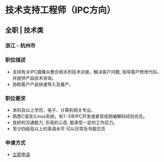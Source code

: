 
# 技术支持工程师（IPC方向）
## 全职  |  技术类
### 浙江 - 杭州市

### 职位描述
- 支持有关IPC摄像头整合相关的技术对接，解决客户问题, 指导客户修改代码，并提供产品技术咨询。
- 协助客户产品快速导入及量产。
### 职位要求
- 本科及以上学历，电子、计算机相关专业。
- 熟悉C语言/Linux系统，有1- 5年IPC开发或者音视频编解码经验优先。
- 良好的沟通能力, 乐观的心态, 能承受一定的工作压力。
- 至少四级及以上的英语水平 可以日常及书面交流
### 申请方式
- <a href="mailto:hr@tuya.com?subject=求职简历-技术支持工程师（IPC方向）-来自GitHub">立即申请</a>